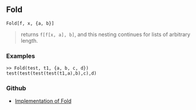 ## Fold

```
Fold[f, x, {a, b}]
```

>  returns `f[f[x, a], b]`, and this nesting continues for lists of arbitrary length. 

### Examples
 
```
>> Fold(test, t1, {a, b, c, d})
test(test(test(test(t1,a),b),c),d)
```

### Github

* [Implementation of Fold](https://github.com/axkr/symja_android_library/blob/master/symja_android_library/matheclipse-core/src/main/java/org/matheclipse/core/builtin/ListFunctions.java#L3159) 
